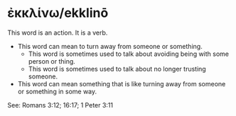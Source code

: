 # ἐκκλίνω/ekklinō
This word is an action. It is a verb.
* This word can mean to turn away from someone or something.
    * This word is sometimes used to talk about avoiding being with some person or thing.
    * This word is sometimes used to talk about no longer trusting someone.
* This word can mean something that is like turning away from someone or something in some way.

See: Romans 3:12; 16:17; 1 Peter 3:11

